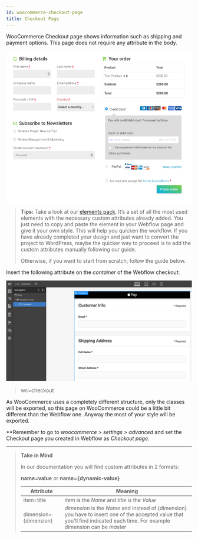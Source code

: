 ```yaml
---
id: woocommerce-checkout-page
title: Checkout Page
---
```


WooCommerce Checkout page shows information such as shipping and payment options. This page does not require any attribute in the body.

![](assets/checkout-page.png)

> **Tips:**
> Take a look at our [elements pack](https://webflow.com/website/webflow-to-wordpress-elements-pack). It’s a set of all the most used elements with the necessary custom attributes already added. You just need to copy and paste the element in your Webflow page and give it your own style. This will help you quicken the workflow. If you have already completed your design and just want to convert the project to WordPress, maybe the quicker way to proceed is to add the custom attributes manually following our guide.
>
> Otherwise, if you want to start from scratch, follow the guide below.

Insert the following attribute on the *container* of the Webflow checkout:

![](assets/checkout-container.png)

> wc=checkout


As WooCommerce uses a completely different structure, only the classes will be exported, so this page on WooCommerce could be a little bit different than the Webflow one. Anyway the most of your style will be exported.

**Remember to go to *woocommerce > settings > advanced* and set the Checkout page you created in Webflow as *Checkout page*.

---------
> **Take in Mind**
>
> In our documentation you will find custom attributes in 2 formats:
>
> **name=value** or **name={dynamic-value}**
>
>
> **Attribute**             | **Meaning** | 
> -------------             | --------------- |
> | item=title              | *item* is the *Name* and *title* is the *Value* |
> | dimension={dimension}   | *dimension* is the *Name* and instead of {dimension} you have to insert one of the accepted value that you'll find indicated each time. For example dimension can be *master*|